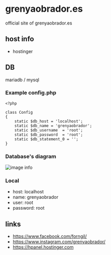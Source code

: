 # grenyaobrador.es
official site of grenyaobrador.es

## host info
+ hostinger

## DB
mariadb / mysql
### Example config.php
```injectablephp
<?php

class Config
{
	static $db_host = 'localhost';
	static $db_name = 'grenyaobrador';
	static $db_username  = 'root';
	static $db_password  = 'root';
	static $db_statement_0 = '';
}
```
### Database's diagram
![image info](./almacen.png)
### Local
+ host: localhost
+ name: grenyaobrador
+ user: root
+ password: root

## links
+ https://www.facebook.com/forngil/
+ https://www.instagram.com/grenyaobrador/
+ https://hpanel.hostinger.com
